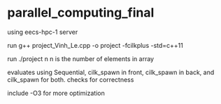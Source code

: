 # parallel_computing_final

using eecs-hpc-1 server

run
g++ project_Vinh_Le.cpp -o project -fcilkplus -std=c++11

run 
./project n 
n is the number of elements in array

evaluates using Sequential, cilk_spawn in front, cilk_spawn in back, and cilk_spawn for both. 
checks for correctness


include -O3 for more optimization





